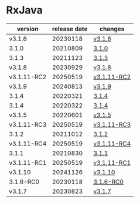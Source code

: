 # RxJava	


|version|release date|changes|
|---|---|---|
|v3.1.6|20230118|[v3.1.6](./v3.1.6-20230118.md)|
|3.1.0|20210809|[3.1.0](./3.1.0-20210809.md)|
|3.1.3|20211123|[3.1.3](./3.1.3-20211123.md)|
|v3.1.8|20230929|[v3.1.8](./v3.1.8-20230929.md)|
|v3.1.11-RC2|20250519|[v3.1.11-RC2](./v3.1.11-RC2-20250519.md)|
|v3.1.9|20240813|[v3.1.9](./v3.1.9-20240813.md)|
|3.1.4|20220321|[3.1.4](./3.1.4-20220321.md)|
|3.1.4|20220322|[3.1.4](./3.1.4-20220322.md)|
|v3.1.5|20220601|[v3.1.5](./v3.1.5-20220601.md)|
|v3.1.11-RC3|20250519|[v3.1.11-RC3](./v3.1.11-RC3-20250519.md)|
|3.1.2|20211012|[3.1.2](./3.1.2-20211012.md)|
|v3.1.11-RC4|20250519|[v3.1.11-RC4](./v3.1.11-RC4-20250519.md)|
|3.1.1|20210830|[3.1.1](./3.1.1-20210830.md)|
|v3.1.11-RC1|20250519|[v3.1.11-RC1](./v3.1.11-RC1-20250519.md)|
|v3.1.10|20241126|[v3.1.10](./v3.1.10-20241126.md)|
|3.1.6-RC0|20230118|[3.1.6-RC0](./3.1.6-RC0-20230118.md)|
|v3.1.7|20230823|[v3.1.7](./v3.1.7-20230823.md)|
